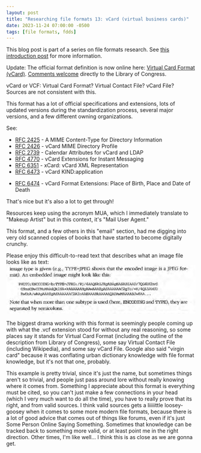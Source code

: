 ```yaml
---
layout: post
title: "Researching file formats 13: vCard (virtual business cards)"
date: 2023-11-24 07:00:00 -0500
tags: [file formats, fdds]
---
```


This blog post is part of a series on file formats research. See [this introduction post](https://bits.ashleyblewer.com/blog/2023/08/04/researching-file-formats-library-of-congress-sustainability-of-digital-formats/) for more information.

Update: The official format definition is now online here: [Virtual Card Format (vCard)](https://www.loc.gov/preservation/digital/formats/fdd/fdd000616.shtml). [Comments welcome](https://www.loc.gov/preservation/digital/formats/contact_format.shtml) directly to the Library of Congress.

vCard or VCF: Virtual Card Format? Virtual Contact File? vCard File? Sources are not consistent with this.

This format has a lot of official specifications and extensions, lots of updated versions during the standardization process, several major versions, and a few different owning organizations. 

See:
- [RFC 2425](http://tools.ietf.org/html/rfc2425) - A MIME Content-Type for Directory Information
- [RFC 2426](http://tools.ietf.org/html/rfc2426) - vCard MIME Directory Profile
- [RFC 2739](http://tools.ietf.org/html/rfc2739) - Calendar Attributes for vCard and LDAP
- [RFC 4770](http://tools.ietf.org/html/rfc4770) - vCard Extensions for Instant Messaging
- [RFC 6351](http://tools.ietf.org/html/rfc6351) - xCard: vCard XML Representation  
- [RFC 6473](http://tools.ietf.org/html/rfc6473) - vCard KIND:application
* [RFC 6474](http://tools.ietf.org/html/rfc6474) - vCard Format Extensions: Place of Birth, Place and Date of Death

That's nice but it's also a lot to get through!

Resources keep using the acronym MUA, which I immediately translate to "Makeup Artist" but in this context, it's "Mail User Agent." 

This format, and a few others in this "email" section, had me digging into very old scanned copies of books that have started to become digitally crunchy.

Please enjoy this difficult-to-read text that describes what an image file looks like as text:
![difficult-to-read text describing what an image looks like in text](/images/vcf-text.jpg)

The biggest drama working with this format is seemingly people coming up with what the .vcf extension stood for without any real reasoning, so some places say it stands for Virtual Card Format (including the outline of the description from Library of Congress), some say Virtual Contact File (including Wikipedia), and some say vCard File. Google also said "virgin card" because it was conflating urban dictionary knowledge with file format knowledge, but it's not that one, probably.

This example is pretty trivial, since it's just the name, but sometimes things aren't so trivial, and people just pass around lore without really knowing where it comes from. Something I appreciate about this format is everything must be cited, so you can't just make a few connections in your head (which I very much want to do all the time), you have to really prove that its right, and from valid sources. I think valid sources gets a liiiiittle loosey-goosey when it comes to some more modern file formats, because there is a lot of good advice that comes out of things like forums, even if it's just Some Person Online Saying Something. Sometimes that knowledge can be tracked back to something more valid, or at least point me in the right direction. Other times, I'm like well... I think this is as close as we are gonna get. 

